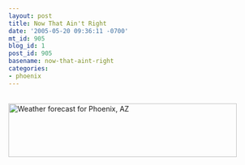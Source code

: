 ```yaml
---
layout: post
title: Now That Ain't Right
date: '2005-05-20 09:36:11 -0700'
mt_id: 905
blog_id: 1
post_id: 905
basename: now-that-aint-right
categories:
- phoenix
---
```

<br /><img src="/images/blog/forecast.jpg" width="450" height="106" alt="Weather forecast for Phoenix, AZ" title="Scorcher!" /><br /><br /><br />
